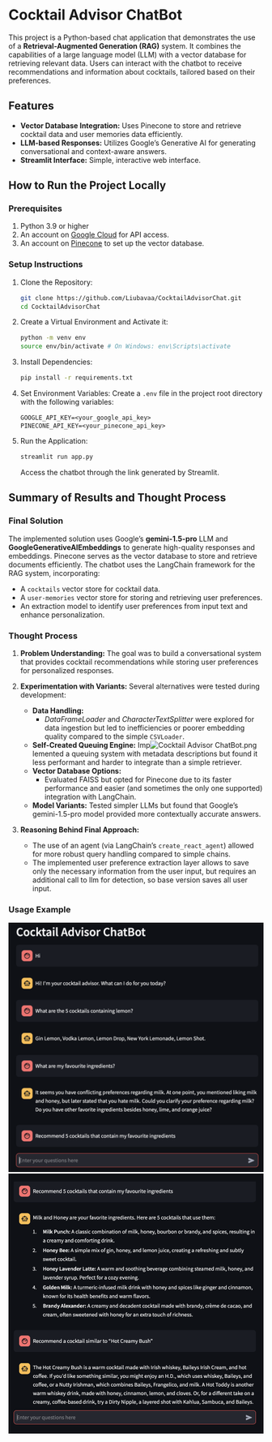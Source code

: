 # Cocktail Advisor ChatBot

This project is a Python-based chat application that demonstrates the use of a **Retrieval-Augmented Generation (RAG)** system. It combines the capabilities of a large language model (LLM) with a vector database for retrieving relevant data. Users can interact with the chatbot to receive recommendations and information about cocktails, tailored based on their preferences.

## Features
- **Vector Database Integration:** Uses Pinecone to store and retrieve cocktail data and user memories data efficiently.
- **LLM-based Responses:** Utilizes Google’s Generative AI for generating conversational and context-aware answers.
- **Streamlit Interface:** Simple, interactive web interface.

## How to Run the Project Locally

### Prerequisites
1. Python 3.9 or higher
2. An account on [Google Cloud](https://cloud.google.com/) for API access.
3. An account on [Pinecone](https://www.pinecone.io/) to set up the vector database.

### Setup Instructions

1. Clone the Repository:
   ```bash
   git clone https://github.com/Liubavaa/CocktailAdvisorChat.git
   cd CocktailAdvisorChat
   ```

2. Create a Virtual Environment and Activate it:
   ```bash
   python -m venv env
   source env/bin/activate # On Windows: env\Scripts\activate
   ```

3. Install Dependencies:
   ```bash
   pip install -r requirements.txt
   ```

4. Set Environment Variables:
   Create a `.env` file in the project root directory with the following variables:
   ```env
   GOOGLE_API_KEY=<your_google_api_key>
   PINECONE_API_KEY=<your_pinecone_api_key>
   ```

5. Run the Application:
   ```bash
   streamlit run app.py
   ```
   Access the chatbot through the link generated by Streamlit.

## Summary of Results and Thought Process

### Final Solution
The implemented solution uses Google’s **gemini-1.5-pro** LLM and **GoogleGenerativeAIEmbeddings** to generate high-quality responses and embeddings. Pinecone serves as the vector database to store and retrieve documents efficiently. The chatbot uses the LangChain framework for the RAG system, incorporating:
- A `cocktails` vector store for cocktail data.
- A `user-memories` vector store for storing and retrieving user preferences.
- An extraction model to identify user preferences from input text and enhance personalization.

### Thought Process

1. **Problem Understanding:** The goal was to build a conversational system that provides cocktail recommendations while storing user preferences for personalized responses.

2. **Experimentation with Variants:** Several alternatives were tested during development:
   - **Data Handling:**
     - *DataFrameLoader* and *CharacterTextSplitter* were explored for data ingestion but led to inefficiencies or poorer embedding quality compared to the simple `CSVLoader`.
   - **Self-Created Queuing Engine:** Imp![Cocktail Advisor ChatBot.png](../../../../Library/Containers/com.apple.Notes/Data/tmp/TemporaryItems/NSIRD_%D0%9D%D0%BE%D1%82%D0%B0%D1%82%D0%BA%D0%B8_1kneIW/HardLinkURLTemp/F0C3F7BD-9120-4E22-AAB6-C8A229A76C18/1737599950/Cocktail%20Advisor%20ChatBot.png)lemented a queuing system with metadata descriptions but found it less performant and harder to integrate than a simple retriever.
   - **Vector Database Options:**
     - Evaluated FAISS but opted for Pinecone due to its faster performance and easier (and sometimes the only one supported) integration with LangChain.
   - **Model Variants:** Tested simpler LLMs but found that Google’s gemini-1.5-pro model provided more contextually accurate answers.

3. **Reasoning Behind Final Approach:**
   - The use of an agent (via LangChain’s `create_react_agent`) allowed for more robust query handling compared to simple chains.
   - The implemented user preference extraction layer allows to save only the necessary information from the user input, but requires an additional call to llm for detection, so base version saves all user input.

### Usage Example
![image1.png](images/image1.png)
![image2.png](images/image2.png)
